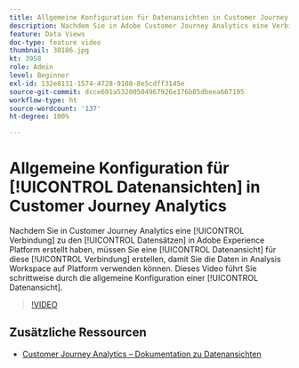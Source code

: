 ```yaml
---
title: Allgemeine Konfiguration für Datenansichten in Customer Journey Analytics
description: Nachdem Sie in Adobe Customer Journey Analytics eine Verbindung zu den Datensätzen in Adobe Experience Platform erstellt haben, müssen Sie eine Datenansicht für diese Verbindung erstellen, damit Sie die Daten in Analysis Workspace auf Platform verwenden können. Dieses Video führt Sie schrittweise durch die allgemeine Konfiguration einer Datenansicht.
feature: Data Views
doc-type: feature video
thumbnail: 30186.jpg
kt: 3958
role: Admin
level: Beginner
exl-id: 132e8131-1574-4728-9108-8e5cdff3145e
source-git-commit: dcce691a53200504967926e176b85dbeea667195
workflow-type: ht
source-wordcount: '137'
ht-degree: 100%

---
```


# Allgemeine Konfiguration für [!UICONTROL Datenansichten] in Customer Journey Analytics

Nachdem Sie in Customer Journey Analytics eine [!UICONTROL Verbindung] zu den [!UICONTROL Datensätzen] in Adobe Experience Platform erstellt haben, müssen Sie eine [!UICONTROL Datenansicht] für diese [!UICONTROL Verbindung] erstellen, damit Sie die Daten in Analysis Workspace auf Platform verwenden können. Dieses Video führt Sie schrittweise durch die allgemeine Konfiguration einer [!UICONTROL Datenansicht].

>[!VIDEO](https://video.tv.adobe.com/v/30186/?quality=12&enable10seconds=on&speedcontrol=on)

## Zusätzliche Ressourcen

* [Customer Journey Analytics – Dokumentation zu Datenansichten](https://experienceleague.adobe.com/docs/analytics-platform/using/cja-dataviews/create-dataview.html?lang=de)
